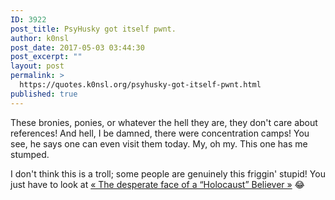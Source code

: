 ```yaml
---
ID: 3922
post_title: PsyHusky got itself pwnt.
author: k0nsl
post_date: 2017-05-03 03:44:30
post_excerpt: ""
layout: post
permalink: >
  https://quotes.k0nsl.org/psyhusky-got-itself-pwnt.html
published: true
---
```

These bronies, ponies, or whatever the hell they are, they don't care about references! And hell, I be damned, there were concentration camps! You see, he says one can even visit them today. My, oh my. This one has me stumped.

I don't think this is a troll; some people are genuinely this friggin' stupid! You just have to look at <a href="https://k0nsl.org/blog/other/the-desperate-face-of-a-holocaust-believer/" target="_blank">« The desperate face of a “Holocaust” Believer »</a> 😂